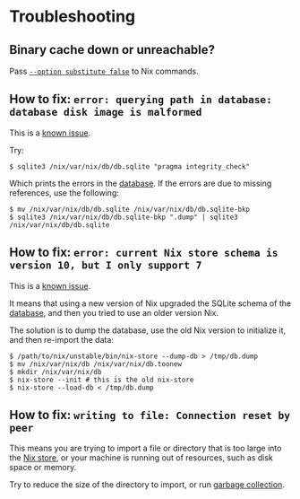 # Troubleshooting

## Binary cache down or unreachable?

Pass [`--option substitute false`](https://nixos.org/manual/nix/stable/command-ref/conf-file#conf-substitute) to Nix commands.

## How to fix: `error: querying path in database: database disk image is malformed`

This is a [known issue](https://github.com/NixOS/nix/issues/1353).

Try:

```shell-session
$ sqlite3 /nix/var/nix/db/db.sqlite "pragma integrity_check"
```

Which prints the errors in the [database](https://nixos.org/manual/nix/stable/glossary#gloss-nix-database).
If the errors are due to missing references, use the following:

```shell-session
$ mv /nix/var/nix/db/db.sqlite /nix/var/nix/db/db.sqlite-bkp
$ sqlite3 /nix/var/nix/db/db.sqlite-bkp ".dump" | sqlite3 /nix/var/nix/db/db.sqlite
```

## How to fix: `error: current Nix store schema is version 10, but I only support 7`

This is a [known issue](https://github.com/NixOS/nix/issues/1251).

It means that using a new version of Nix upgraded the SQLite schema of the [database](https://nixos.org/manual/nix/stable/glossary#gloss-nix-database), and then you tried to use an older version Nix.

The solution is to dump the database, use the old Nix version to initialize it, and then re-import the data:

```shell-session
$ /path/to/nix/unstable/bin/nix-store --dump-db > /tmp/db.dump
$ mv /nix/var/nix/db /nix/var/nix/db.toonew
$ mkdir /nix/var/nix/db
$ nix-store --init # this is the old nix-store
$ nix-store --load-db < /tmp/db.dump
```

## How to fix: `writing to file: Connection reset by peer`

This means you are trying to import a file or directory that is too large into the [Nix store](https://nixos.org/manual/nix/stable/glossary#gloss-store), or your machine is running out of resources, such as disk space or memory.

Try to reduce the size of the directory to import, or run [garbage collection](https://nixos.org/manual/nix/stable/command-ref/nix-collect-garbage).
